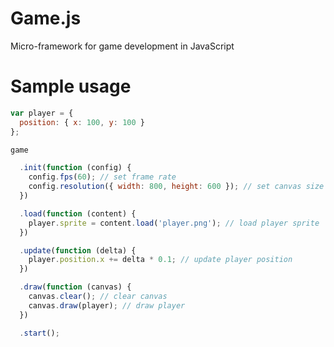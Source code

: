 # Game.js

Micro-framework for game development in JavaScript

# Sample usage

```javascript
var player = {
  position: { x: 100, y: 100 }
};

game

  .init(function (config) {
    config.fps(60); // set frame rate
    config.resolution({ width: 800, height: 600 }); // set canvas size
  })

  .load(function (content) {
    player.sprite = content.load('player.png'); // load player sprite
  })

  .update(function (delta) {
    player.position.x += delta * 0.1; // update player position
  })

  .draw(function (canvas) {
    canvas.clear(); // clear canvas
    canvas.draw(player); // draw player
  })

  .start();
```